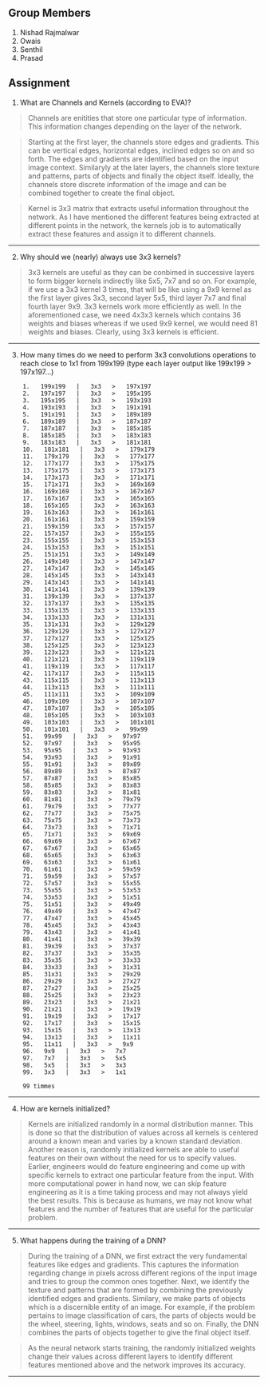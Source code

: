## Group Members
1. Nishad Rajmalwar
2. Owais
3. Senthil
4. Prasad

## Assignment

1. What are Channels and Kernels (according to EVA)?

> Channels are enitities that store one particular type of information. This information changes depending on the layer of the network. 

> Starting at the first layer, the channels store edges and gradients. This can be vertical edges, horizontal edges, inclined edges so on and so forth. The edges and gradients are identified based on the input image context. Similaryly at the later layers, the channels store texture and patterns, parts of objects and finally the object itself. Ideally, the channels store discrete information of the image and can be combined together to create the final object.

> Kernel is 3x3 matrix that extracts useful information throughout the network. As I have mentioned the different features being extracted at different points in the network, the kernels job is to automatically extract these features and assign it to different channels.

---
2. Why should we (nearly) always use 3x3 kernels?

> 3x3 kernels are useful as they can be conbimed in successive layers to form bigger kernels indirectly like 5x5, 7x7 and so on. For example, if we use a 3x3 kernel 3 times, that will be like using a 9x9 kernel as the first layer gives 3x3, second layer 5x5, third layer 7x7 and final fourth layer 9x9. 3x3 kernels work more efficiently as well. In the aforementioned case, we need 4x3x3 kernels which contains 36 weights and biases whereas if we used 9x9 kernel, we would need 81 weights and biases. Clearly, using 3x3 kernels is efficient.
> 
---
3. How many times do we need to perform 3x3 convolutions operations to reach close to 1x1 from 199x199 (type each layer output like 199x199 > 197x197...)
```
	1.   199x199   |   3x3   >   197x197
	2.   197x197   |   3x3   >   195x195
	3.   195x195   |   3x3   >   193x193
	4.   193x193   |   3x3   >   191x191
	5.   191x191   |   3x3   >   189x189
	6.   189x189   |   3x3   >   187x187
	7.   187x187   |   3x3   >   185x185
	8.   185x185   |   3x3   >   183x183
	9.   183x183   |   3x3   >   181x181
	10.   181x181   |   3x3   >   179x179
	11.   179x179   |   3x3   >   177x177
	12.   177x177   |   3x3   >   175x175
	13.   175x175   |   3x3   >   173x173
	14.   173x173   |   3x3   >   171x171
	15.   171x171   |   3x3   >   169x169
	16.   169x169   |   3x3   >   167x167
	17.   167x167   |   3x3   >   165x165
	18.   165x165   |   3x3   >   163x163
	19.   163x163   |   3x3   >   161x161
	20.   161x161   |   3x3   >   159x159
	21.   159x159   |   3x3   >   157x157
	22.   157x157   |   3x3   >   155x155
	23.   155x155   |   3x3   >   153x153
	24.   153x153   |   3x3   >   151x151
	25.   151x151   |   3x3   >   149x149
	26.   149x149   |   3x3   >   147x147
	27.   147x147   |   3x3   >   145x145
	28.   145x145   |   3x3   >   143x143
	29.   143x143   |   3x3   >   141x141
	30.   141x141   |   3x3   >   139x139
	31.   139x139   |   3x3   >   137x137
	32.   137x137   |   3x3   >   135x135
	33.   135x135   |   3x3   >   133x133
	34.   133x133   |   3x3   >   131x131
	35.   131x131   |   3x3   >   129x129
	36.   129x129   |   3x3   >   127x127
	37.   127x127   |   3x3   >   125x125
	38.   125x125   |   3x3   >   123x123
	39.   123x123   |   3x3   >   121x121
	40.   121x121   |   3x3   >   119x119
	41.   119x119   |   3x3   >   117x117
	42.   117x117   |   3x3   >   115x115
	43.   115x115   |   3x3   >   113x113
	44.   113x113   |   3x3   >   111x111
	45.   111x111   |   3x3   >   109x109
	46.   109x109   |   3x3   >   107x107
	47.   107x107   |   3x3   >   105x105
	48.   105x105   |   3x3   >   103x103
	49.   103x103   |   3x3   >   101x101
	50.   101x101   |   3x3   >   99x99
	51.   99x99   |   3x3   >   97x97
	52.   97x97   |   3x3   >   95x95
	53.   95x95   |   3x3   >   93x93
	54.   93x93   |   3x3   >   91x91
	55.   91x91   |   3x3   >   89x89
	56.   89x89   |   3x3   >   87x87
	57.   87x87   |   3x3   >   85x85
	58.   85x85   |   3x3   >   83x83
	59.   83x83   |   3x3   >   81x81
	60.   81x81   |   3x3   >   79x79
	61.   79x79   |   3x3   >   77x77
	62.   77x77   |   3x3   >   75x75
	63.   75x75   |   3x3   >   73x73
	64.   73x73   |   3x3   >   71x71
	65.   71x71   |   3x3   >   69x69
	66.   69x69   |   3x3   >   67x67
	67.   67x67   |   3x3   >   65x65
	68.   65x65   |   3x3   >   63x63
	69.   63x63   |   3x3   >   61x61
	70.   61x61   |   3x3   >   59x59
	71.   59x59   |   3x3   >   57x57
	72.   57x57   |   3x3   >   55x55
	73.   55x55   |   3x3   >   53x53
	74.   53x53   |   3x3   >   51x51
	75.   51x51   |   3x3   >   49x49
	76.   49x49   |   3x3   >   47x47
	77.   47x47   |   3x3   >   45x45
	78.   45x45   |   3x3   >   43x43
	79.   43x43   |   3x3   >   41x41
	80.   41x41   |   3x3   >   39x39
	81.   39x39   |   3x3   >   37x37
	82.   37x37   |   3x3   >   35x35
	83.   35x35   |   3x3   >   33x33
	84.   33x33   |   3x3   >   31x31
	85.   31x31   |   3x3   >   29x29
	86.   29x29   |   3x3   >   27x27
	87.   27x27   |   3x3   >   25x25
	88.   25x25   |   3x3   >   23x23
	89.   23x23   |   3x3   >   21x21
	90.   21x21   |   3x3   >   19x19
	91.   19x19   |   3x3   >   17x17
	92.   17x17   |   3x3   >   15x15
	93.   15x15   |   3x3   >   13x13
	94.   13x13   |   3x3   >   11x11
	95.   11x11   |   3x3   >   9x9
	96.   9x9   |   3x3   >   7x7
	97.   7x7   |   3x3   >   5x5
	98.   5x5   |   3x3   >   3x3
	99.   3x3   |   3x3   >   1x1

	99 timmes
 ```
 ---
4. How are kernels initialized?

> Kernels are initialized randomly in a normal distribution manner. This is done so that the distribution of values across all kernels is centered around a known mean and varies by a known standard deviation. Another reason is, randomly initialized kernels are able to useful features on their own without the need for us to specify values. Earlier, engineers would do feature engineering and come up with specific kernels to extract one particular feature from the input. With more computational power in hand now, we can skip feature engineering as it is a time taking process and may not always yield the best results. This is because as humans, we may not know what features and the number of features that are useful for the particular problem.

---
5. What happens during the training of a DNN?

> During the training of a DNN, we first extract the very fundamental features like edges and gradients. This captures the information regarding change in pixels across different regions of the input image and tries to group the common ones together. Next, we identify the texture and patterns that are formed by combining the previously identified edges and gradients. Similary, we make parts of objects which is a discernible entity of an image. For example, if the problem pertains to image classification of cars, the parts of objects would be the wheel, steering, lights, windows, seats and so on. Finally, the DNN combines the parts of objects together to give the final object itself.

> As the neural network starts training, the randomly initialized weights change their values across different layers to identify different features mentioned above and the network improves its accuracy.

---
